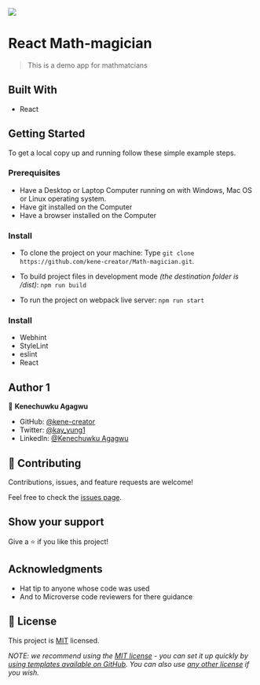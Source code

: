 ![](https://img.shields.io/badge/Microverse-blueviolet)

# React Math-magician

> This is a demo app for mathmatcians

## Built With

- React

## Getting Started

To get a local copy up and running follow these simple example steps.

### Prerequisites

- Have a Desktop or Laptop Computer running on with Windows, Mac OS or Linux operating system.
- Have git installed on the Computer
- Have a browser installed on the Computer

### Install

- To clone the project on your machine: Type `git clone https://github.com/kene-creator/Math-magician.git`.

- To build project files in development mode _(the destination folder is /dist)_:
  `npm run build`
- To run the project on webpack live server:
  `npm run start`

### Install

- Webhint
- StyleLint
- eslint
- React

## Author 1

👤 **Kenechuwku Agagwu**

- GitHub: [@kene-creator](https://github.com/kene-creator)
- Twitter: [@kay_yung1](https://twitter.com/kay_yung1)
- LinkedIn: [@Kenechuwku Agagwu](https://linkedin.com/in/kenechukwuagagwu)

## 🤝 Contributing

Contributions, issues, and feature requests are welcome!

Feel free to check the [issues page](https://github.com/kene-creator/Math-magician.git/issues).

## Show your support

Give a ⭐️ if you like this project!

## Acknowledgments

- Hat tip to anyone whose code was used
- And to Microverse code reviewers for there guidance

## 📝 License

This project is [MIT](./LICENSE) licensed.

_NOTE: we recommend using the [MIT license](https://choosealicense.com/licenses/mit/) - you can set it up quickly by [using templates available on GitHub](https://docs.github.com/en/communities/setting-up-your-project-for-healthy-contributions/adding-a-license-to-a-repository). You can also use [any other license](https://choosealicense.com/licenses/) if you wish._
